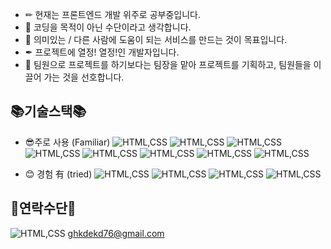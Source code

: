 * ✏ 현재는 프론트엔드 개발 위주로 공부중입니다.
* 🔑 코딩을 목적이 아닌 수단이라고 생각합니다.
* 🎨 의미있는 / 다른 사람에 도움이 되는 서비스를 만드는 것이 목표입니다.
* ✒ 프로젝트에 열정! 열정!인 개발자입니다.
* 👅 팀원으로 프로젝트를 하기보다는 팀장을 맡아 프로젝트를 기획하고, 팀원들을 이끌어 가는 것을 선호합니다. 

## 📚기술스택📚

* 😎주로 사용 (Familiar) ![HTML,CSS](https://img.shields.io/badge/git-F05032?style=for-the-badge&logo=Git&logoColor=white) ![HTML,CSS](https://img.shields.io/badge/github-181717?style=for-the-badge&logo=Github&logoColor=white) ![HTML,CSS](https://img.shields.io/badge/html-E34F26?style=for-the-badge&logo=html5&logoColor=white) ![HTML,CSS](https://img.shields.io/badge/CSS-1572B6?style=for-the-badge&logo=CSS3&logoColor=white) ![HTML,CSS](https://img.shields.io/badge/javascript-F7DF1E?style=for-the-badge&logo=javascript&logoColor=white) ![HTML,CSS](https://img.shields.io/badge/VUE.js-4FC08D?style=for-the-badge&logo=VUE.js&logoColor=white) ![HTML,CSS](https://img.shields.io/badge/React-61DAFB?style=for-the-badge&logo=React&logoColor=white)
 ![HTML,CSS](https://img.shields.io/badge/TailwindCSS-06B6D4?style=for-the-badge&logo=TailwindCSS&logoColor=white)

* 😊 경험 有 (tried) ![HTML,CSS](https://img.shields.io/badge/TypeScript-3178C6?style=for-the-badge&logo=TypeScript&logoColor=white) ![HTML,CSS](https://img.shields.io/badge/Node.js-339933?style=for-the-badge&logo=Node.js&logoColor=white)  ![HTML,CSS](https://img.shields.io/badge/MySQL-4479A1?style=for-the-badge&logo=MySQL&logoColor=white) ![HTML,CSS](https://img.shields.io/badge/Docker-2496ED?style=for-the-badge&logo=Docker&logoColor=white)


## 📢연락수단📢

![HTML,CSS](https://img.shields.io/badge/Gmail-EA4335?style=for-the-badge&logo=Gmail&logoColor=white) ghkdekd76@gmail.com


